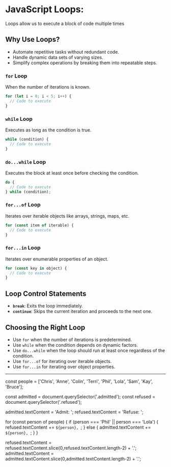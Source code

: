 # JavaScript Loops:

Loops allow us to execute a block of code multiple times

## Why Use Loops?

- Automate repetitive tasks without redundant code.
- Handle dynamic data sets of varying sizes.
- Simplify complex operations by breaking them into repeatable steps.



### `for` Loop

When the number of iterations is known.

```javascript
for (let i = 0; i < 5; i++) {
  // Code to execute
}
```

### `while` Loop

Executes as long as the condition is true.

```javascript
while (condition) {
  // Code to execute
}
```

### `do...while` Loop

Executes the block at least once before checking the condition.

```javascript
do {
  // Code to execute
} while (condition);
```

### `for...of` Loop

Iterates over iterable objects like arrays, strings, maps, etc.

```javascript
for (const item of iterable) {
  // Code to execute
}
```

### `for...in` Loop

Iterates over enumerable properties of an object.

```javascript
for (const key in object) {
  // Code to execute
}
```

## Loop Control Statements

- **`break`**: Exits the loop immediately.
- **`continue`**: Skips the current iteration and proceeds to the next one.

## Choosing the Right Loop

- Use `for` when the number of iterations is predetermined.
- Use `while` when the condition depends on dynamic factors.
- Use `do...while` when the loop should run at least once regardless of the condition.
- Use `for...of` for iterating over iterable objects.
- Use `for...in` for iterating over object properties.

---

const people = ['Chris', 'Anne', 'Colin', 'Terri', 'Phil', 'Lola', 'Sam', 'Kay', 'Bruce'];

const admitted = document.querySelector('.admitted');
const refused = document.querySelector('.refused');

admitted.textContent = 'Admit: ';
refused.textContent = 'Refuse: ';

for (const person of people) {
  if (person === 'Phil' || person === 'Lola') {
    refused.textContent += `${person}, `;
  } else {
    admitted.textContent += `${person}, `;
  }
}

refused.textContent = refused.textContent.slice(0,refused.textContent.length-2) + '.';
admitted.textContent = admitted.textContent.slice(0,admitted.textContent.length-2) + '.';